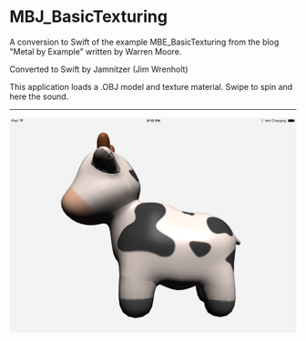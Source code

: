 # MBJ_BasicTexturing

A conversion to Swift of the example MBE_BasicTexturing from the blog "Metal by Example" written by Warren Moore.

Converted to Swift by Jamnitzer (Jim Wrenholt)

This application loads a .OBJ model and texture material.  Swipe to spin and here the sound.

***


![](https://raw.githubusercontent.com/Jamnitzer/MBJ_BasicTexturing/master/screen.png)
